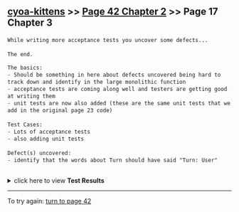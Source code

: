 ## [cyoa-kittens](../page-0/README.md) >> [Page 42 Chapter 2](../page-42/README.md) >> Page 17 Chapter 3

```
While writing more acceptance tests you uncover some defects...

The end.
```

```
The basics:
- Should be something in here about defects uncovered being hard to track down and identify in the large monolithic function
- acceptance tests are coming along well and testers are getting good at writing them
- unit tests are now also added (these are the same unit tests that we add in the original page 23 code)

Test Cases:
- Lots of acceptance tests
- also adding unit tests

Defect(s) uncovered:
- identify that the words about Turn should have said "Turn: User"


```


<details>
    <summary>click here to view <b>Test Results</b></summary>
    <img width="50%" src="assets/results.png"/>
    <img width="33%" src="assets/results1.png"/>
</details>

<hr>

To try again: [turn to page 42](../page-42/README.md)
